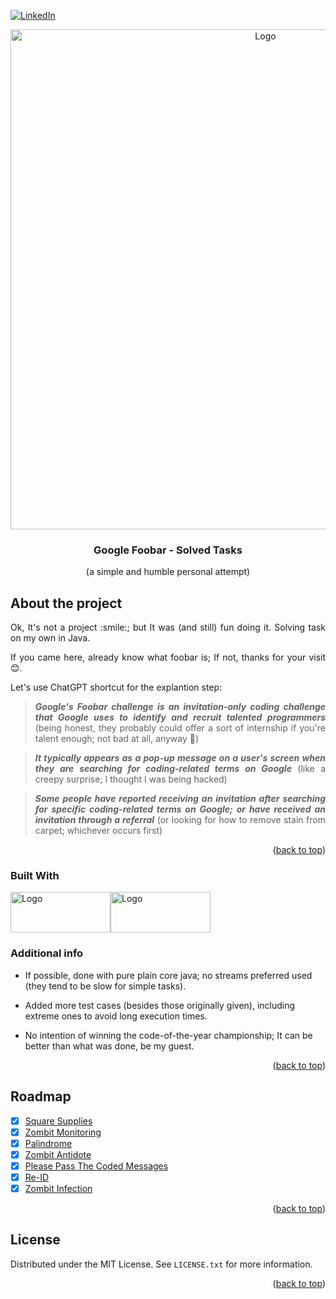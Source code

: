 [![LinkedIn][linkedin-shield]][linkedin-url]

<!-- PROJECT LOGO -->
<div align="center">
  <a align="center">
    <img src="https://user-images.githubusercontent.com/53323058/272986879-f514bd6a-1f0f-44c4-88df-1d2c74840cd3.png" alt="Logo" width="800">
  </a>
  <h3 align="center">Google Foobar - Solved Tasks</h3>
  <p align="center">
     (a simple and humble personal attempt)
  </p>
</div>

<!-- ABOUT THE PROJECT -->
## About the project

<div align="justify">
Ok, It's not a project :smile:; but It was (and still) fun doing it. Solving task on my own in Java. 

  
If you came here, already know what foobar is; If not, thanks for your visit :blush:. 


  Let's use ChatGPT shortcut for the explantion step: 

  
> **_Google's Foobar challenge is an invitation-only coding challenge that Google uses to identify and recruit talented programmers_** (being honest, they probably could offer a sort of internship if you're talent enough; not bad at all, anyway :muscle:)

> **_It typically appears as a pop-up message on a user's screen when they are searching for coding-related terms on Google_** (like a creepy surprise; I thought I was being hacked)

> **_Some people have reported receiving an invitation after searching for specific coding-related terms on Google; or have received an invitation through a referral_** (or looking for how to remove stain from carpet; whichever occurs first)

</div>

<p align="right">(<a href="#readme-top">back to top</a>)</p>

### Built With

<div style="display: flex; flex-direction: row; align=center">
  <a href="https://www.java.com/en/">
    <img class="img"src="https://user-images.githubusercontent.com/53323058/272988883-80c54b8f-d273-4586-ba77-a94f63748ef0.png" alt="Logo" width="160" height="65"/>
  </a>
  <a href="https://junit.org/junit5/">
    <img class="img"src="https://user-images.githubusercontent.com/53323058/272993394-42539fe7-57a7-4f00-b194-b33ce2c4d9aa.png" alt="Logo" width="160" height="65"/>
  </a>
</div>

### Additional info

* If possible, done with pure plain core java; no streams preferred used (they tend to be slow for simple tasks).

* Added more test cases (besides those originally given), including extreme ones to avoid long execution times.

* No intention of winning the code-of-the-year championship; It can be better than what was done, be my guest.
 
</div>

<p align="right">(<a href="#readme-top">back to top</a>)</p>

<!-- ROADMAP -->
## Roadmap

- [x] [Square Supplies](https://pages.github.com/)
- [x] [Zombit Monitoring](https://pages.github.com/)
- [x] [Palindrome](https://pages.github.com/)
- [x] [Zombit Antidote](https://pages.github.com/)
- [x] [Please Pass The Coded Messages](https://pages.github.com/)
- [x] [Re-ID](https://pages.github.com/)
- [x] [Zombit Infection](https://pages.github.com/)

<p align="right">(<a href="#readme-top">back to top</a>)</p>

<!-- LICENSE -->
## License

Distributed under the MIT License. See `LICENSE.txt` for more information.

<p align="right">(<a href="#readme-top">back to top</a>)</p>

<!-- MARKDOWN LINKS & IMAGES -->
<!-- https://www.markdownguide.org/basic-syntax/#reference-style-links -->
[linkedin-shield]: https://user-images.githubusercontent.com/53323058/230575198-fa1acbf4-8f82-4d8e-b245-3979276bc240.png
[linkedin-url]: https://linkedin.com/in/
 
